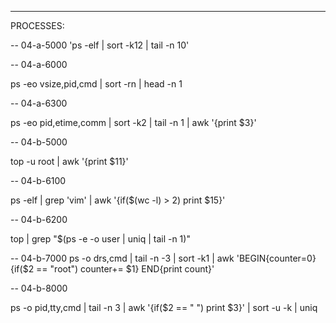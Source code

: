 -------------------------------------------------
PROCESSES:

-- 04-a-5000
'ps -elf | sort -k12 | tail -n 10'

-- 04-a-6000

ps -eo vsize,pid,cmd | sort -rn | head -n 1 

-- 04-a-6300

ps -eo pid,etime,comm  | sort -k2 | tail -n 1 | awk '{print $3}' 

-- 04-b-5000 

top -u root | awk '{print $11}'  

-- 04-b-6100

 ps -elf | grep  'vim' |  awk '{if($(wc -l) > 2) print $15}' 

-- 04-b-6200

top | grep "$(ps -e -o user | uniq | tail -n 1)" 

-- 04-b-7000
ps -o drs,cmd | tail -n -3 | sort -k1 |
 awk 'BEGIN{counter=0} {if($2 == "root") counter+= $1} 
END{print count}'          

-- 04-b-8000

ps -o pid,tty,cmd | tail -n 3 | awk '{if($2 == " ") print $3}' 
| sort -u -k | uniq    

